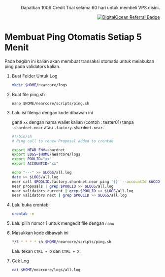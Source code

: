<p align="right">Dapatkan 100$ Credit Trial selama 60 hari untuk membeli VPS disini.</p>
<p align="right"><a href="https://www.digitalocean.com/?refcode=825d86d58739&utm_campaign=Referral_Invite&utm_medium=Referral_Program&utm_source=badge"><img src="https://web-platforms.sfo2.cdn.digitaloceanspaces.com/WWW/Badge%201.svg" alt="DigitalOcean Referral Badge" /></a></p>

# Membuat Ping Otomatis Setiap 5 Menit
Pada bagian ini kalian akan membuat transaksi otomatis untuk melakukan ping pada validators kalian.

1. Buat Folder Untuk Log

    ```bash
    mkdir $HOME/nearcore/logs
    ```
  
2. Buat file ping.sh
  
    ```
    nano $HOME/nearcore/scripts/ping.sh
    ```
  
3. Lalu isi filenya dengan kode dibawah ini

    ganti `xx` dengan nama wallet kalian (contoh : tester01) tanpa `.shardnet.near` atau `.factory.shardnet.near`.

    ```bash
    #!/bin/sh
    # Ping call to renew Proposal added to crontab

    export NEAR_ENV=shardnet
    export LOGS=$HOME/nearcore/logs
    export POOLID="xx"
    export ACCOUNTID="xx"

    echo "---" >> $LOGS/all.log
    date >> $LOGS/all.log
    near call $POOLID.factory.shardnet.near ping '{}' --accountId $ACCOUNTID.shardnet.near --gas=300000000000000 >> $LOGS/all.log
    near proposals | grep $POOLID >> $LOGS/all.log
    near validators current | grep $POOLID >> $LOGS/all.log
    near validators next | grep $POOLID >> $LOGS/all.log
    ```
4. Lalu buka crontab
    
    ```bash
    crontab -e
    ```

5. Lalu pilih nomor 1 untuk mengedit file dengan `nano`


6. Masukkan kode dibawah ini

    ```bash
    */5 * * * * sh $HOME/nearcore/scripts/ping.sh
    ```
    
    Lalu tekan `CTRL + O` dan `CTRL + X`.
    
7. Cek Log
  
    ```bash
    cat $HOME/nearcore/logs/all.log
    ```
